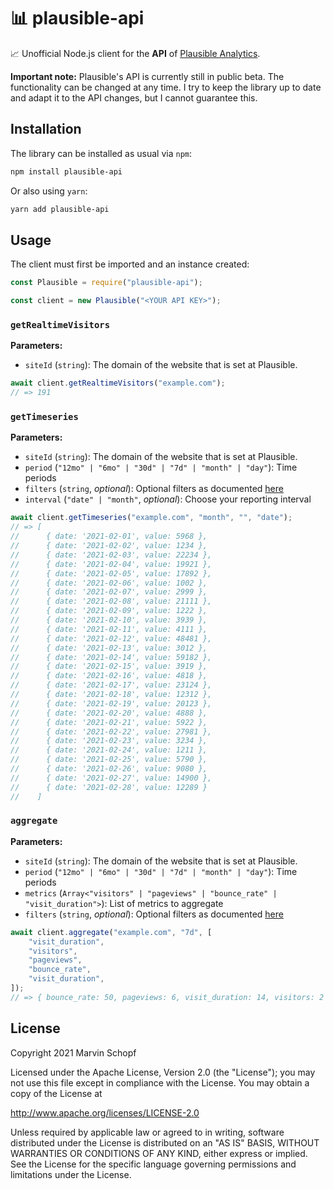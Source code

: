 # 📊 plausible-api

📈 Unofficial Node.js client for the **API** of [Plausible Analytics](https://plausible.io/).

**Important note:** Plausible's API is currently still in public beta. The functionality can be changed at any time. I try to keep the library up to date and adapt it to the API changes, but I cannot guarantee this.

## Installation

The library can be installed as usual via `npm`:

```bash
npm install plausible-api
```

Or also using `yarn`:

```bash
yarn add plausible-api
```

## Usage

The client must first be imported and an instance created:

```javascript
const Plausible = require("plausible-api");

const client = new Plausible("<YOUR API KEY>");
```

### `getRealtimeVisitors`

**Parameters:**

- `siteId` (`string`): The domain of the website that is set at Plausible.

```javascript
await client.getRealtimeVisitors("example.com");
// => 191
```

### `getTimeseries`

**Parameters:**

- `siteId` (`string`): The domain of the website that is set at Plausible.
- `period` (`"12mo" | "6mo" | "30d" | "7d" | "month" | "day"`): Time periods
- `filters` (`string`, _optional_): Optional filters as documented [here](https://plausible.io/docs/stats-api#filtering)
- `interval` (`"date" | "month"`, _optional_): Choose your reporting interval

```javascript
await client.getTimeseries("example.com", "month", "", "date");
// => [
//      { date: '2021-02-01', value: 5968 },
//      { date: '2021-02-02', value: 1234 },
//      { date: '2021-02-03', value: 22234 },
//      { date: '2021-02-04', value: 19921 },
//      { date: '2021-02-05', value: 17892 },
//      { date: '2021-02-06', value: 1002 },
//      { date: '2021-02-07', value: 2999 },
//      { date: '2021-02-08', value: 21111 },
//      { date: '2021-02-09', value: 1222 },
//      { date: '2021-02-10', value: 3939 },
//      { date: '2021-02-11', value: 4111 },
//      { date: '2021-02-12', value: 48481 },
//      { date: '2021-02-13', value: 3012 },
//      { date: '2021-02-14', value: 59182 },
//      { date: '2021-02-15', value: 3919 },
//      { date: '2021-02-16', value: 4818 },
//      { date: '2021-02-17', value: 23124 },
//      { date: '2021-02-18', value: 12312 },
//      { date: '2021-02-19', value: 20123 },
//      { date: '2021-02-20', value: 4888 },
//      { date: '2021-02-21', value: 5922 },
//      { date: '2021-02-22', value: 27981 },
//      { date: '2021-02-23', value: 3234 },
//      { date: '2021-02-24', value: 1211 },
//      { date: '2021-02-25', value: 5790 },
//      { date: '2021-02-26', value: 9080 },
//      { date: '2021-02-27', value: 14900 },
//      { date: '2021-02-28', value: 12289 }
//    ]
```

### `aggregate`

**Parameters:**

- `siteId` (`string`): The domain of the website that is set at Plausible.
- `period` (`"12mo" | "6mo" | "30d" | "7d" | "month" | "day"`): Time periods
- `metrics` (`Array<"visitors" | "pageviews" | "bounce_rate" | "visit_duration">`): List of metrics to aggregate
- `filters` (`string`, _optional_): Optional filters as documented [here](https://plausible.io/docs/stats-api#filtering)

```javascript
await client.aggregate("example.com", "7d", [
	"visit_duration",
	"visitors",
	"pageviews",
	"bounce_rate",
	"visit_duration",
]);
// => { bounce_rate: 50, pageviews: 6, visit_duration: 14, visitors: 2 }
```

## License

Copyright 2021 Marvin Schopf

Licensed under the Apache License, Version 2.0 (the "License");
you may not use this file except in compliance with the License.
You may obtain a copy of the License at

http://www.apache.org/licenses/LICENSE-2.0

Unless required by applicable law or agreed to in writing, software
distributed under the License is distributed on an "AS IS" BASIS,
WITHOUT WARRANTIES OR CONDITIONS OF ANY KIND, either express or implied.
See the License for the specific language governing permissions and
limitations under the License.
